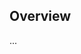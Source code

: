 <!-- Note: Please must use one of our issue templates to file an issue! 🛑 -->
<!-- 👉 https://github.com/JoshuaKGoldberg/template-typescript-node-package/issues/new/choose 👈 -->
<!-- **Issues that should have been filed with a template will be closed without action, and we will ask you to use a template.** -->

<!-- This blank issue template is only for issues that don't fit any of the templates. -->

## Overview

...
